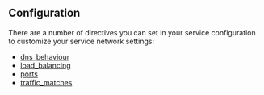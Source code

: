 

## Configuration

There are a number of directives you can set in your service configuration to customize your service network settings:

- [dns_behaviour](#dns_behaviour)
- [load_balancing](#load_balancing)
- [ports](#ports)
- [traffic_matches](#traffic_matches)

